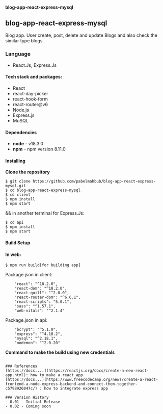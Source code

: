 #### blog-app-react-express-mysql
## blog-app-react-express-mysql
Blog app. User create, post, delete and update Blogs and also check the similar type blogs.
### Language
- React.Js, Express.Js

#### Tech stack and packages:
- React
- react-day-picker
- react-hook-form
- react-router@v6
- Node.js
- Express.js
- MuSQL


#### Dependencies
- **node** - v18.3.0
- **npm** - npm version 8.11.0


#### Installing
**Clone the repository**
```
$ git clone https://github.com/pabelmahbub/blog-app-react-express-mysql.git
$ cd blog-app-react-express-mysql
$ cd client
$ npm install
$ npm start
```
&& in another terminal for Express.Js:
```
$ cd api
$ npm install
$ npm start
```

#### Build Setup
#### In web:
```
$ npm run build[for building app]
```

Package.json in client:
```
    "react": "^18.2.0",
    "react-dom": "^18.2.0",
    "react-quill": "^2.0.0",
    "react-router-dom": "^6.6.1",
    "react-scripts": "5.0.1",
    "sass": "^1.57.1",
    "web-vitals": "^2.1.4"
```
Package.json in api:
```
    "bcrypt": "^5.1.0",
    "express": "^4.18.2",
    "mysql": "^2.18.1",
    "nodemon": "^2.0.20"
```    
**Command to make the build using new credentials**
```

### References
[https://docs....](https://reactjs.org/docs/create-a-new-react-app.html): how to make a react app
[https://docs...](https://www.freecodecamp.org/news/create-a-react-frontend-a-node-express-backend-and-connect-them-together-c5798926047c/) : how to integrate express app

### Version History
- 0.01 - Initial Release
- 0.02 - Coming soon
```
